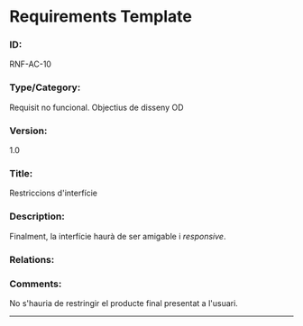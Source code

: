 # Requirements Template
### ID: 
RNF-AC-10
### Type/Category: 
Requisit no funcional. Objectius de disseny OD
### Version: 
1.0
### Title:
Restriccions d'interfície
### Description: 
Finalment, la interfície haurà de ser amigable i *responsive*.
### Relations: 


### Comments: 
No s'hauria de restringir el producte final presentat a l'usuari.

---